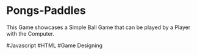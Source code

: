 # Pongs-Paddles

This Game showcases a Simple Ball Game that can be played by a Player with the Computer.


#Javascript
#HTML
#Game Designing
